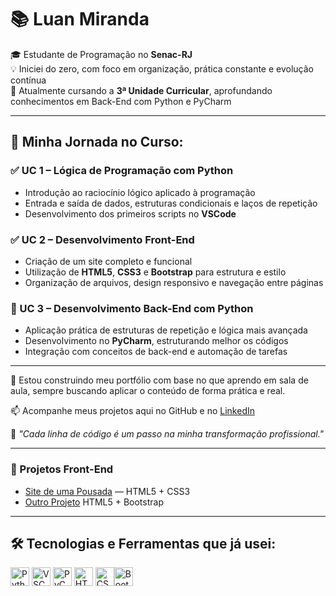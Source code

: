 
# 📚 Luan Miranda

🎓 Estudante de Programação no **Senac-RJ**  
💡 Iniciei do zero, com foco em organização, prática constante e evolução contínua  
🚀 Atualmente cursando a **3ª Unidade Curricular**, aprofundando conhecimentos em Back-End com Python e PyCharm

---

## 📘 Minha Jornada no Curso:

### ✅ UC 1 – **Lógica de Programação com Python**
- Introdução ao raciocínio lógico aplicado à programação
- Entrada e saída de dados, estruturas condicionais e laços de repetição
- Desenvolvimento dos primeiros scripts no **VSCode**

### ✅ UC 2 – **Desenvolvimento Front-End**
- Criação de um site completo e funcional
- Utilização de **HTML5**, **CSS3** e **Bootstrap** para estrutura e estilo
- Organização de arquivos, design responsivo e navegação entre páginas

### 🔄 UC 3 – **Desenvolvimento Back-End com Python**
- Aplicação prática de estruturas de repetição e lógica mais avançada
- Desenvolvimento no **PyCharm**, estruturando melhor os códigos
- Integração com conceitos de back-end e automação de tarefas

---

📌 Estou construindo meu portfólio com base no que aprendo em sala de aula, sempre buscando aplicar o conteúdo de forma prática e real.

📫 Acompanhe meus projetos aqui no GitHub e no [LinkedIn](https://www.linkedin.com/in/luan-miranda-58050b373/)

🧩 *"Cada linha de código é um passo na minha transformação profissional."*

---

### 🚀 Projetos Front-End

- [Site de uma Pousada](https://luanmirandati.github.io/Front-end/) — HTML5 + CSS3   
- [Outro Projeto](https://luanmirandati.github.io/Front-end2/) HTML5 + Bootstrap


---
## 🛠️ Tecnologias e Ferramentas que já usei:

<img src="https://cdn.jsdelivr.net/gh/devicons/devicon/icons/python/python-original.svg" width="30" alt="Python"/> <img src="https://cdn.jsdelivr.net/gh/devicons/devicon/icons/vscode/vscode-original.svg" width="30" alt="VSCode"/> <img src="https://cdn.jsdelivr.net/gh/devicons/devicon/icons/pycharm/pycharm-original.svg" width="30" alt="PyCharm"/> <img src="https://cdn.jsdelivr.net/gh/devicons/devicon/icons/html5/html5-original.svg" width="30" alt="HTML5"/> <img src="https://cdn.jsdelivr.net/gh/devicons/devicon/icons/css3/css3-original.svg" width="30" alt="CSS3"/><img src="https://cdn.jsdelivr.net/gh/devicons/devicon/icons/bootstrap/bootstrap-original.svg" width="30" alt="Bootstrap"/>

